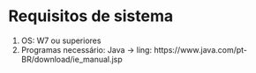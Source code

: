 <h1>Requisitos de sistema</h1>
<ol>
  <li>OS: W7 ou superiores</li>
  <li>Programas necessário: Java -> ling: https://www.java.com/pt-BR/download/ie_manual.jsp</li>
</ol>

